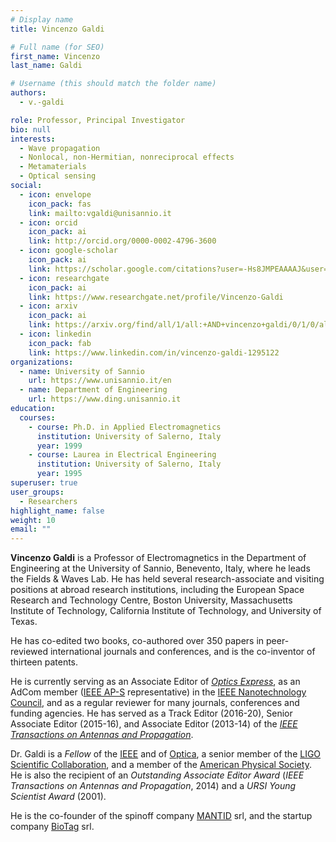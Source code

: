 ```yaml
---
# Display name
title: Vincenzo Galdi

# Full name (for SEO)
first_name: Vincenzo
last_name: Galdi

# Username (this should match the folder name)
authors:
  - v.-galdi

role: Professor, Principal Investigator
bio: null
interests:
  - Wave propagation
  - Nonlocal, non-Hermitian, nonreciprocal effects
  - Metamaterials
  - Optical sensing
social:
  - icon: envelope
    icon_pack: fas
    link: mailto:vgaldi@unisannio.it
  - icon: orcid
    icon_pack: ai
    link: http://orcid.org/0000-0002-4796-3600
  - icon: google-scholar
    icon_pack: ai
    link: https://scholar.google.com/citations?user=-Hs8JMPEAAAAJ&user=Hs8JMPEAAAAJ
  - icon: researchgate
    icon_pack: ai
    link: https://www.researchgate.net/profile/Vincenzo-Galdi
  - icon: arxiv
    icon_pack: ai
    link: https://arxiv.org/find/all/1/all:+AND+vincenzo+galdi/0/1/0/all/0/1
  - icon: linkedin
    icon_pack: fab
    link: https://www.linkedin.com/in/vincenzo-galdi-1295122
organizations:
  - name: University of Sannio
    url: https://www.unisannio.it/en
  - name: Department of Engineering
    url: https://www.ding.unisannio.it
education:
  courses:
    - course: Ph.D. in Applied Electromagnetics
      institution: University of Salerno, Italy
      year: 1999
    - course: Laurea in Electrical Engineering
      institution: University of Salerno, Italy
      year: 1995
superuser: true
user_groups:
  - Researchers
highlight_name: false
weight: 10
email: ""
---
```

**Vincenzo Galdi** is a Professor of Electromagnetics in the Department of Engineering at the University of Sannio, Benevento, Italy, where he leads the Fields & Waves Lab.
He has held several research-associate and visiting positions at abroad research institutions, including the European Space Research and Technology Centre, Boston University, Massachusetts Institute of Technology, California Institute of Technology, and University of Texas.

He has co-edited two books, co-authored over 350 papers in peer-reviewed international journals and conferences, and is the co-inventor of thirteen patents.

He is currently serving as an Associate Editor of *[Optics Express](https://www.osapublishing.org/oe/home.cfm)*, 
as an AdCom member ([IEEE AP-S](https://ieeeaps.org) representative) in the [IEEE Nanotechnology Council](https://ieeenano.org),
and as a regular reviewer for many journals, conferences and funding agencies. He has served as a Track Editor (2016-20), Senior Associate Editor (2015-16), and Associate Editor (2013-14) of the *[IEEE Transactions on Antennas and Propagation](https://ieeeaps.org/publications/ieee-transactions-on-antennas-and-propagation/ieee-tap-home)*.

Dr. Galdi is a *Fellow* of the [IEEE](http://www.ieee.org) and of [Optica](https://www.optica.org/en-us/home/), a senior member of the [LIGO Scientific Collaboration](https://www.ligo.org), and a member of the [American Physical Society](https://www.aps.org/index.cfm). He is also the recipient of an *Outstanding Associate Editor Award* (*IEEE Transactions on Antennas and Propagation*, 2014) and a *URSI Young Scientist Award* (2001).

He is the co-founder of the spinoff company [MANTID](/spinoff/mantid) srl, and the startup company [BioTag](/spinoff/biotag) srl.

